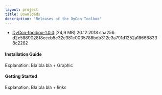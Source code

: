 ```yaml
---
layout: project
title: Downloads
description: "Releases of the DyCon Toolbox"
---
```


<div>
  <ul>
    <li>
      <a href="{{site.url}}/{{site.baseurl}}/assets/DyCon-Computational-Platform.mltbx">
      DyCon-toolbox-1.0.0</a> [24,9 MB]
      <span class="rel_date">20.12.2018</span>
      <span class="sha256">sha256: d2e5889028f8eccb5c32c381c0035788bdb312e3a791d1252a186688338c2262</span>
    </li>
  </ul>
  <div class="inst-guide">
    <h4>Installation Guide</h4>
    Explanation: Bla bla bla + Graphic
  </div>
  <div class="get-started">
    <h4>Getting Started</h4>
    Explanation: Bla bla bla + links
  </div>
</div>
